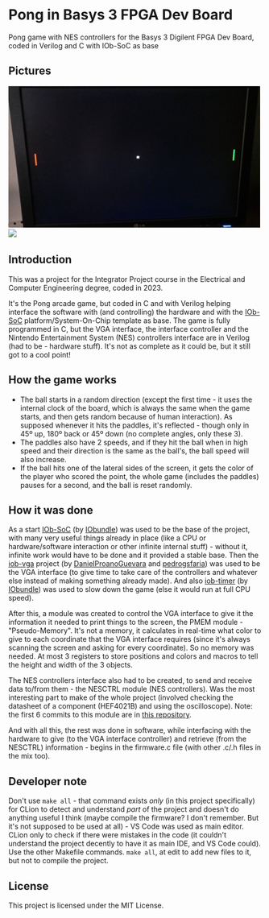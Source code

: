# Pong in Basys 3 FPGA Dev Board 
Pong game with NES controllers for the Basys 3 Digilent FPGA Dev Board, coded in Verilog and C with IOb-SoC as base

## Pictures
<img src="Pictures/Game picture.jpg" width="500"><img src="Pictures/Full set.jpg" width="500">

## Introduction
This was a project for the Integrator Project course in the Electrical and Computer Engineering degree, coded in 2023.

It's the Pong arcade game, but coded in C and with Verilog helping interface the software with (and controlling) the hardware and with the [IOb-SoC](https://github.com/IObundle/iob-soc) platform/System-On-Chip template as base. The game is fully programmed in C, but the VGA interface, the interface controller and the Nintendo Entertainment System (NES) controllers interface are in Verilog (had to be - hardware stuff). It's not as complete as it could be, but it still got to a cool point!

## How the game works
- The ball starts in a random direction (except the first time - it uses the internal clock of the board, which is always the same when the game starts, and then gets random because of human interaction). As supposed whenever it hits the paddles, it's reflected - though only in 45º up, 180º back or 45º down (no complete angles, only these 3).
- The paddles also have 2 speeds, and if they hit the ball when in high speed and their direction is the same as the ball's, the ball speed will also increase.
- If the ball hits one of the lateral sides of the screen, it gets the color of the player who scored the point, the whole game (includes the paddles) pauses for a second, and the ball is reset randomly.

## How it was done
As a start [IOb-SoC](https://github.com/IObundle/iob-soc) (by [IObundle](https://github.com/IObundle)) was used to be the base of the project, with many very useful things already in place (like a CPU or hardware/software interaction or other infinite internal stuff) - without it, infinite work would have to be done and it provided a stable base. Then the [iob-vga](https://github.com/IObundle/iob-vga) project (by [DanielProanoGuevara](https://github.com/DanielProanoGuevara) and [pedrogsfaria](https://github.com/pedrogsfaria)) was used to be the VGA interface (to give time to take care of the controllers and whatever else instead of making something already made). And also [iob-timer](https://github.com/IObundle/iob-timer) (by [IObundle](https://github.com/IObundle)) was used to slow down the game (else it would run at full CPU speed).

After this, a module was created to control the VGA interface to give it the information it needed to print things to the screen, the PMEM module - "Pseudo-Memory". It's not a memory, it calculates in real-time what color to give to each coordinate that the VGA interface requires (since it's always scanning the screen and asking for every coordinate). So no memory was needed. At most 3 registers to store positions and colors and macros to tell the height and width of the 3 objects.

The NES controllers interface also had to be created, to send and receive data to/from them - the NESCTRL module (NES controllers). Was the most interesting part to make of the whole project (involved checking the datasheet of a component (HEF4021B) and using the oscilloscope). Note: the first 6 commits to this module are in [this repository](https://github.com/Edw590/iob-nesctrl).

And with all this, the rest was done in software, while interfacing with the hardware to give (to the VGA interface controller) and retrieve (from the NESCTRL) information - begins in the firmware.c file (with other .c/.h files in the mix too).

## Developer note
Don't use `make all` - that command exists *only* (in this project specifically) for CLion to detect and understand *part* of the project and doesn't do anything useful I think (maybe compile the firmware? I don't remember. But it's not supposed to be used at all) - VS Code was used as main editor. CLion only to check if there were mistakes in the code (it couldn't understand the project decently to have it as main IDE, and VS Code could). Use the other Makefile commands. `make all`, at edit to add new files to it, but not to compile the project.

## License
This project is licensed under the MIT License.
